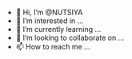 - 👋 Hi, I’m @NUTSIYA
- 👀 I’m interested in ...
- 🌱 I’m currently learning ...
- 💞️ I’m looking to collaborate on ...
- 📫 How to reach me ...

<!---
NUTSIYA/NUTSIYA is a ✨ special ✨ repository because its `README.md` (this file) appears on your GitHub profile.
You can click the Preview link to take a look at your changes.
--->
